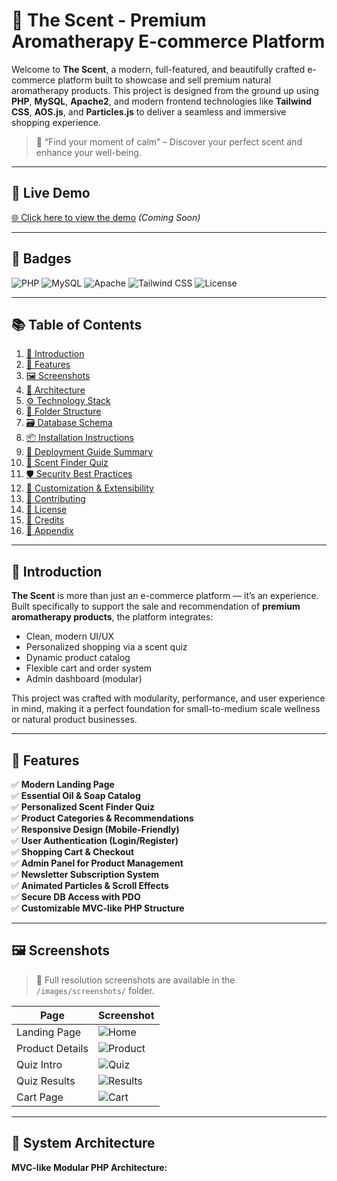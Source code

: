 # 🌿 The Scent - Premium Aromatherapy E-commerce Platform

Welcome to **The Scent**, a modern, full-featured, and beautifully crafted e-commerce platform built to showcase and sell premium natural aromatherapy products. This project is designed from the ground up using **PHP**, **MySQL**, **Apache2**, and modern frontend technologies like **Tailwind CSS**, **AOS.js**, and **Particles.js** to deliver a seamless and immersive shopping experience.

> 🧘 “Find your moment of calm” – Discover your perfect scent and enhance your well-being.

---

## 🚀 Live Demo

[🌐 Click here to view the demo](#) *(Coming Soon)*

---

## 🔖 Badges

![PHP](https://img.shields.io/badge/PHP-8.0+-blue?logo=php)
![MySQL](https://img.shields.io/badge/MySQL-5.7+-orange?logo=mysql)
![Apache](https://img.shields.io/badge/Apache-2.4+-red?logo=apache)
![Tailwind CSS](https://img.shields.io/badge/TailwindCSS-2.x-blue?logo=tailwindcss)
![License](https://img.shields.io/badge/License-MIT-green)

---

## 📚 Table of Contents

1. [🌟 Introduction](#-introduction)
2. [🎯 Features](#-features)
3. [🖼️ Screenshots](#-screenshots)
4. [🧱 Architecture](#-system-architecture)
5. [⚙️ Technology Stack](#-technology-stack)
6. [📁 Folder Structure](#-folder-structure)
7. [🗃️ Database Schema](#-database-schema)
8. [📦 Installation Instructions](#-installation-instructions)
9. [🚀 Deployment Guide Summary](#-deployment-guide-summary)
10. [🧪 Scent Finder Quiz](#-scent-quiz)
11. [🛡️ Security Best Practices](#-security)
12. [🔧 Customization & Extensibility](#-customization)
13. [🤝 Contributing](#-contributing)
14. [📄 License](#-license)
15. [🙏 Credits](#-credits)
16. [📎 Appendix](#-appendix)

---

## 🌟 Introduction

**The Scent** is more than just an e-commerce platform — it’s an experience. Built specifically to support the sale and recommendation of **premium aromatherapy products**, the platform integrates:

- Clean, modern UI/UX
- Personalized shopping via a scent quiz
- Dynamic product catalog
- Flexible cart and order system
- Admin dashboard (modular)

This project was crafted with modularity, performance, and user experience in mind, making it a perfect foundation for small-to-medium scale wellness or natural product businesses.

---

## 🎯 Features

✅ **Modern Landing Page**  
✅ **Essential Oil & Soap Catalog**  
✅ **Personalized Scent Finder Quiz**  
✅ **Product Categories & Recommendations**  
✅ **Responsive Design (Mobile-Friendly)**  
✅ **User Authentication (Login/Register)**  
✅ **Shopping Cart & Checkout**  
✅ **Admin Panel for Product Management**  
✅ **Newsletter Subscription System**  
✅ **Animated Particles & Scroll Effects**  
✅ **Secure DB Access with PDO**  
✅ **Customizable MVC-like PHP Structure**  

---

## 🖼️ Screenshots

> 📸 Full resolution screenshots are available in the `/images/screenshots/` folder.

| Page | Screenshot |
|------|------------|
| Landing Page | ![Home](images/screenshots/home.png) |
| Product Details | ![Product](images/screenshots/product.png) |
| Quiz Intro | ![Quiz](images/screenshots/quiz.png) |
| Quiz Results | ![Results](images/screenshots/results.png) |
| Cart Page | ![Cart](images/screenshots/cart.png) |

---

## 🧱 System Architecture

**MVC-like Modular PHP Architecture:**
